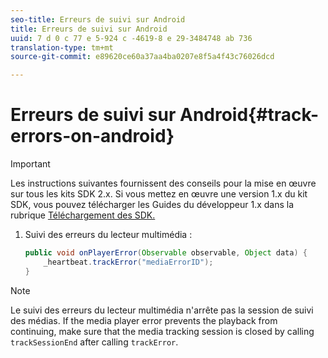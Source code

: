 ```yaml
---
seo-title: Erreurs de suivi sur Android
title: Erreurs de suivi sur Android
uuid: 7 d 0 c 77 e 5-924 c -4619-8 e 29-3484748 ab 736
translation-type: tm+mt
source-git-commit: e89620ce60a37aa4ba0207e8f5a4f43c76026dcd

---
```



# Erreurs de suivi sur Android{#track-errors-on-android}

>[!IMPORTANT]
>
>Les instructions suivantes fournissent des conseils pour la mise en œuvre sur tous les kits SDK 2.x. Si vous mettez en œuvre une version 1.x du kit SDK, vous pouvez télécharger les Guides du développeur 1.x dans la rubrique [Téléchargement des SDK.](/help/sdk-implement/download-sdks.md)

1. Suivi des erreurs du lecteur multimédia :

   ```java
   public void onPlayerError(Observable observable, Object data) {  
       _heartbeat.trackError("mediaErrorID"); 
   }
   ```

>[!NOTE]
>
>Le suivi des erreurs du lecteur multimédia n'arrête pas la session de suivi des médias. If the media player error prevents the playback from continuing, make sure that the media tracking session is closed by calling `trackSessionEnd` after calling `trackError`.

